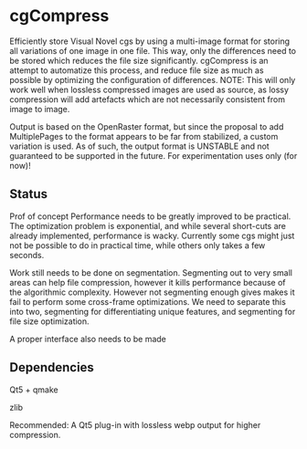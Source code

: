 cgCompress
==========

Efficiently store Visual Novel cgs by using a multi-image format for storing all variations of one image in one file. This way, only the differences need to be stored which reduces the file size significantly.
cgCompress is an attempt to automatize this process, and reduce file size as much as possible by optimizing the configuration of differences.
NOTE: This will only work well when lossless compressed images are used as source, as lossy compression will add artefacts which are not necessarily consistent from image to image.

Output is based on the OpenRaster format, but since the proposal to add MultiplePages to the format appears to be far from stabilized, a custom variation is used. As of such, the output format is UNSTABLE and not guaranteed to be supported in the future. For experimentation uses only (for now)!

Status
------

Prof of concept
Performance needs to be greatly improved to be practical. The optimization problem is exponential, and while several short-cuts are already implemented, performance is wacky. Currently some cgs might just not be possible to do in practical time, while others only takes a few seconds.

Work still needs to be done on segmentation. Segmenting out to very small areas can help file compression, however it kills performance because of the algorithmic complexity. However not segmenting enough gives makes it fail to perform some cross-frame optimizations. We need to separate this into two, segmenting for differentiating unique features, and segmenting for file size optimization.

A proper interface also needs to be made

Dependencies
------------

Qt5 + qmake

zlib

Recommended:
A Qt5 plug-in with lossless webp output for higher compression.